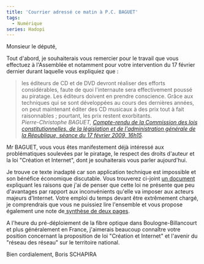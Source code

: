 ```yaml
---
title: 'Courrier adressé ce matin à P.C. BAGUET'
tags:
  - Numérique
series: Hadopi
---
```


Monsieur le député,

Tout d'abord, je souhaiterais vous remercier pour le travail que vous effectuez
à l'Assemblée et notamment pour votre intervention du 17 février dernier durant
laquelle vous expliquiez que&nbsp;:

> les éditeurs de CD et de DVD devront réaliser des efforts considérables, faute
> de quoi l'internaute sera effectivement poussé au piratage. Les éditeurs
> doivent en prendre conscience. Grâce aux techniques qui se sont développées au
> cours des dernières années, on peut maintenant éditer des CD musicaux à des
> prix tout à fait raisonnables ; pourtant, les prix restent exorbitants.  
> <cite>Pierre-Christophe BAGUET,
> [Compte-rendu de la Commission des lois constitutionnelles, de la législation et de l'administration générale de la République, séance du 17 février 2009, 16h15](http://www.assemblee-nationale.fr/13/pdf/cr-cloi/08-09/c0809027.pdf).

Mr BAGUET, vous vous êtes manifestement déjà intéressé aux problématiques
soulevées par le piratage, le respect des droits d'auteur et la loi "Création et
Internet", dont je souhaiterais vous parler aujourd'hui.

Je trouve ce texte inadapté car son application technique est impossible et son
bénéfice économique discutable. Vous trouverez ci-joint
[un document](http://www.laquadrature.net/files/LaQuadratureduNet-Riposte-Graduee_reponse-inefficace-inapplicable-dangereuse-a-un-faux-probleme.pdf)
expliquant les raisons que j'ai de penser que cette loi ne présente que peu
d'avantages par rapport aux inconvénients qu'elle va imposer aux acteurs majeurs
d'Internet. Votre emploi du temps devant être extrêmement chargé, je
comprendrais que vous ne puissiez lire l'ensemble et vous propose également une
note
de[ synthèse de deux pages](http://www.laquadrature.net/files/LaQuadratureduNet-20090207_Riposte-Graduee_inefficace-inapplicable-dangereuse_2pages.pdf).

A l'heure du pré-déploiement de la fibre optique dans Boulogne-Billancourt et
plus généralement en France, j'aimerais beaucoup connaître votre position
concernant la proposition de loi "Création et Internet" et l'avenir du "réseau
des réseau" sur le territoire national.

Bien cordialement, Boris SCHAPIRA
